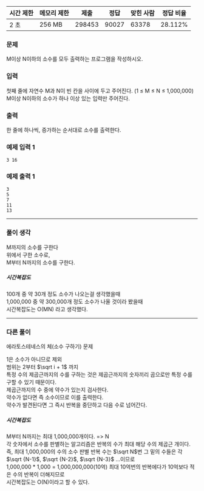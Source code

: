 |시간 제한|메모리 제한|제출|정답|맞힌 사람|정답 비율|
|---|---|---|---|---|---|
|2 초|256 MB|298453|90027|63378|28.112%|

### 문제
M이상 N이하의 소수를 모두 출력하는 프로그램을 작성하시오.

### 입력
첫째 줄에 자연수 M과 N이 빈 칸을 사이에 두고 주어진다. (1 ≤ M ≤ N ≤ 1,000,000) M이상 N이하의 소수가 하나 이상 있는 입력만 주어진다.

### 출력
한 줄에 하나씩, 증가하는 순서대로 소수를 출력한다.

### 예제 입력 1
```
3 16
```

### 예제 출력 1
```
3
5
7
11
13
```

---
### 풀이 생각

M까지의 소수를 구한다   
위에서 구한 소수로,   
M부터 N까지의 소수를 구한다.   

##### 시간복잡도
100개 중 약 30개 정도 소수가 나오는걸 생각했을때   
1,000,000 중 약 300,000개 정도 소수가 나올 것이라 봤을때   
시간복잡도는 O(MN) 라고 생각했다.

---
### 다른 풀이

에라토스테네스의 체(소수 구하기) 문제
   
1은 소수가 아니므로 제외   
범위는 2부터 $\sqrt i + 1$ 까지   
특정 수의 제곱근까지의 수를 구하는 것은 제곱근까지의 숫자끼리 곱으로만 특정 수를 구할 수 있기 때문이다.   
제곱근까지의 수 중에 약수가 있는지 검사한다.   
약수가 없다면 즉 소수이므로 이를 출력한다.   
약수가 발견된다면 그 즉시 반복을 중단하고 다음 수로 넘어간다.   

##### 시간복잡도
M부터 N까지는 최대 1,000,000개이다. => N   
각 숫자에서 소수를 판별하는 알고리즘은 반복의 수가 최대 해당 수의 제곱근 개이다. 즉, 최대 1,000,000의 수의 소수 판별 반복 수는 $\sqrt N$번
그 밑의 수들은 각 $\sqrt {N-1}$, $\sqrt {N-2}$, $\sqrt {N-3}$ ...이므로   
1,000,000 * 1,000 = 1,000,000,000(10억) 최대 10억번의 반복에다가 10억보다 적은 수의 반복이 더해지므로    
시간복잡도는 O(N)이라고 할 수 있다.

